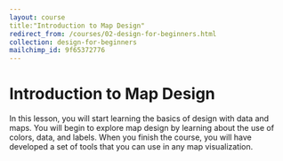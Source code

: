 ```yaml
---
layout: course
title:"Introduction to Map Design"
redirect_from: /courses/02-design-for-beginners.html
collection: design-for-beginners
mailchimp_id: 9f65372776
---
```

# Introduction to Map Design

In this lesson, you will start learning the basics of design with data and maps. You will begin to explore map design by learning about the use of colors, data, and labels. When you finish the course, you will have developed a set of tools that you can use in any map visualization.

